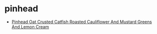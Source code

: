 # pinhead

 * [Pinhead Oat Crusted Catfish Roasted Cauliflower And Mustard Greens And Lemon Cream](../../index/p/pinhead-oat-crusted-catfish-roasted-cauliflower-and-mustard-greens-and-lemon-cream-51123010.json)
